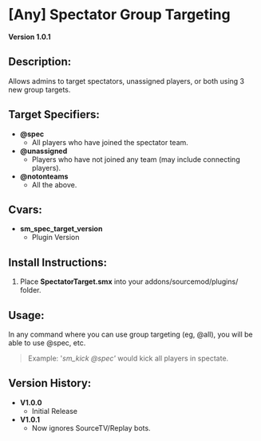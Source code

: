 # [Any] Spectator Group Targeting
**Version 1.0.1**
## Description:

Allows admins to target spectators, unassigned players, or both using 3 new group targets.  


## Target Specifiers:

-   **@spec**
    -   All players who have joined the spectator team.
-   **@unassigned**
    -   Players who have not joined any team (may include connecting players).
-   **@notonteams**
    -   All the above.

## Cvars:

-   **sm_spec_target_version**
    -   Plugin Version


## Install Instructions:

1.  Place  **SpectatorTarget.smx**  into your addons/sourcemod/plugins/ folder.

  
## Usage:

In any command where you can use group targeting (eg, @all), you will be able to use @spec, etc.  
> Example: '_sm_kick @spec'_  would kick all players in spectate.   

## Version History:  
-   **V1.0.0**
       -   Initial Release
-   **V1.0.1**
    -   Now ignores SourceTV/Replay bots.